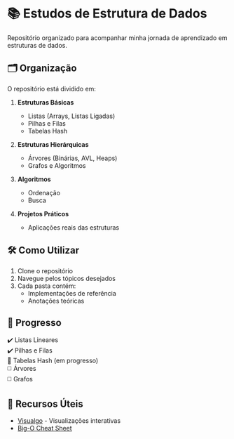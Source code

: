 # 📚 Estudos de Estrutura de Dados

Repositório organizado para acompanhar minha jornada de aprendizado em estruturas de dados.

## 🗂️ Organização

O repositório está dividido em:

1. **Estruturas Básicas**
   - Listas (Arrays, Listas Ligadas)
   - Pilhas e Filas
   - Tabelas Hash

2. **Estruturas Hierárquicas**
   - Árvores (Binárias, AVL, Heaps)
   - Grafos e Algoritmos

3. **Algoritmos**
   - Ordenação
   - Busca

4. **Projetos Práticos**
   - Aplicações reais das estruturas

## 🛠 Como Utilizar

1. Clone o repositório
2. Navegue pelos tópicos desejados
3. Cada pasta contém:
   - Implementações de referência
   - Anotações teóricas

## 📅 Progresso

✔️ Listas Lineares  
✔️ Pilhas e Filas  
🔄 Tabelas Hash (em progresso)  
◻️ Árvores  
◻️ Grafos  

## 🔗 Recursos Úteis

- [Visualgo](https://visualgo.net/) - Visualizações interativas
- [Big-O Cheat Sheet](https://www.bigocheatsheet.com/)
